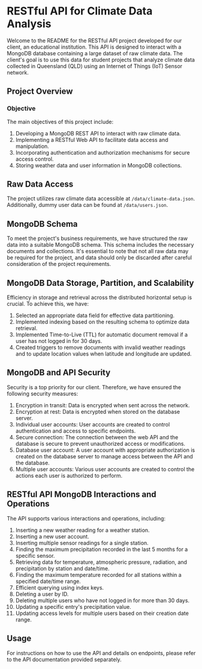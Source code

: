 # RESTful API for Climate Data Analysis

Welcome to the README for the RESTful API project developed for our client, an educational institution. This API is designed to interact with a MongoDB database containing a large dataset of raw climate data. The client's goal is to use this data for student projects that analyze climate data collected in Queensland (QLD) using an Internet of Things (IoT) Sensor network.

## Project Overview

### Objective

The main objectives of this project include:

1. Developing a MongoDB REST API to interact with raw climate data.
2. Implementing a RESTful Web API to facilitate data access and manipulation.
3. Incorporating authentication and authorization mechanisms for secure access control.
4. Storing weather data and user information in MongoDB collections.

## Raw Data Access

The project utilizes raw climate data accessible at `/data/climate-data.json`.  
Additionally, dummy user data can be found at `/data/users.json`.

## MongoDB Schema

To meet the project's business requirements, we have structured the raw data into a suitable MongoDB schema. This schema includes the necessary documents and collections. It's essential to note that not all raw data may be required for the project, and data should only be discarded after careful consideration of the project requirements.

## MongoDB Data Storage, Partition, and Scalability

Efficiency in storage and retrieval across the distributed horizontal setup is crucial. To achieve this, we have:

1. Selected an appropriate data field for effective data partitioning.
2. Implemented indexing based on the resulting schema to optimize data retrieval.
3. Implemented Time-to-Live (TTL) for automatic document removal if a user has not logged in for 30 days.
4. Created triggers to remove documents with invalid weather readings and to update location values when latitude and longitude are updated.

## MongoDB and API Security

Security is a top priority for our client. Therefore, we have ensured the following security measures:

1. Encryption in transit: Data is encrypted when sent across the network.
2. Encryption at rest: Data is encrypted when stored on the database server.
3. Individual user accounts: User accounts are created to control authentication and access to specific endpoints.
4. Secure connection: The connection between the web API and the database is secure to prevent unauthorized access or modifications.
5. Database user account: A user account with appropriate authorization is created on the database server to manage access between the API and the database.
6. Multiple user accounts: Various user accounts are created to control the actions each user is authorized to perform.

## RESTful API MongoDB Interactions and Operations

The API supports various interactions and operations, including:

1. Inserting a new weather reading for a weather station.
2. Inserting a new user account.
3. Inserting multiple sensor readings for a single station.
4. Finding the maximum precipitation recorded in the last 5 months for a specific sensor.
5. Retrieving data for temperature, atmospheric pressure, radiation, and precipitation by station and date/time.
6. Finding the maximum temperature recorded for all stations within a specified date/time range.
7. Efficient querying using index keys.
8. Deleting a user by ID.
9. Deleting multiple users who have not logged in for more than 30 days.
10. Updating a specific entry's precipitation value.
11. Updating access levels for multiple users based on their creation date range.

## Usage

For instructions on how to use the API and details on endpoints, please refer to the API documentation provided separately.
